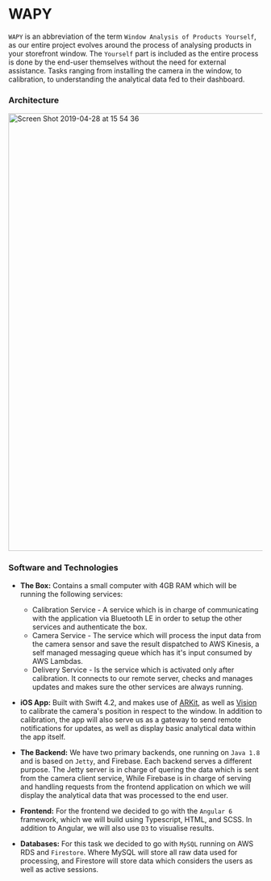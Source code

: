 # WAPY

`WAPY` is an abbreviation of the term `Window Analysis of Products Yourself`, as our entire project evolves around the process of analysing products in your storefront window. The `Yourself` part is included as the entire process is done by the end-user themselves without the need for external  assistance. Tasks ranging from installing the camera in the window, to calibration, to understanding the analytical data fed to their dashboard.

### Architecture

<img width="868" alt="Screen Shot 2019-04-28 at 15 54 36" src="https://user-images.githubusercontent.com/17438617/56864683-18194700-69ce-11e9-81a5-3a2827c8e1b3.png">

### Software and Technologies

- **The Box:** Contains a small computer with 4GB RAM which will be running the following services:
  - Calibration Service - A service which is in charge of communicating with the application via Bluetooth LE in order to setup the other services and authenticate the box.
  - Camera Service - The service which will process the input data from the camera sensor and save the result dispatched to AWS Kinesis, a self managed messaging queue which has it's input consumed by AWS Lambdas.
  - Delivery Service - Is the service which is activated only after calibration. It connects to our remote server, checks and manages updates and makes sure the other services are always running.

- **iOS App:** Built with Swift 4.2, and makes use of [ARKit](https://developer.apple.com/arkit/), as well as [Vision](https://developer.apple.com/documentation/vision) to calibrate the camera's position in respect to the window. In addition to calibration, the app will also serve us as a gateway to send remote notifications for updates, as well as display basic analytical data within the app itself.

- **The Backend:** We have two primary backends, one running on `Java 1.8` and is based on `Jetty`, and Firebase. Each backend serves a different purpose. The Jetty server is in charge of quering the data which is sent from the camera client service, While Firebase is in charge of serving and handling requests from the frontend application on which we will display the analytical data that was processed to the end user.

- **Frontend:** For the frontend we decided to go with the `Angular 6` framework, which we will build using Typescript, HTML, and SCSS. In addition to Angular, we will also use `D3` to visualise results.

- **Databases:** For this task we decided to go with `MySQL` running on AWS RDS and `Firestore`. Where MySQL will store all raw data used for processing, and Firestore will store data which considers the users as well as active sessions. 
